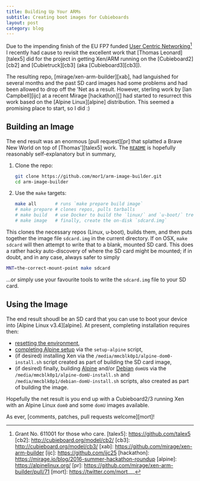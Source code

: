 ```yaml
---
title: Building Up Your ARMs
subtitle: Creating boot images for Cubieboards
layout: post
category: blog
---
```


Due to the impending finish of the EU FP7 funded [User Centric
Networking][ucn][^1] I recently had cause to revisit the excellent work that
[Thomas Leonard][talex5] did for the project in getting Xen/ARM running on the
[Cubieboard2][cb2] and [Cubietruck][cb3] (aka [Cubieboard3][cb3]).

The resulting repo, [mirage/xen-arm-builder][xab], had languished for several
months and the past SD card images had some problems and had been allowed to
drop off the 'Net as a result. However, sterling work by [Ian Campbell][ijc] at
a recent Mirage [hackathon][] had started to resurrect this work based on
the [Alpine Linux][alpine] distribution. This seemed a promising place to start,
so I did :)

## Building an Image

The end result was an enormous [pull request][pr] that splatted a Brave New
World on top of [Thomas'][talex5] work.
The [`README`](https://github.com/mirage/xen-arm-builder/blob/master/README.md)
is hopefully reasonably self-explanatory but in summary,

1. Clone the repo:

   ```bash
   git clone https://github.com/mor1/arm-image-builder.git
   cd arm-image-builder
   ```

2. Use the `make` targets:

   ```bash
   make all       # runs `make prepare build image`
   # make prepare # clones repos, pulls tarballs
   # make build   # use Docker to build the `linux/` and `u-boot/` trees
   # make image   # finally, create the on-disk `sdcard.img`
   ```

This clones the necessary repos (Linux, u-boot), builds them, and then puts
together the image file `sdcard.img` in the current directory. If on OSX, `make
sdcard` will then attempt to write that to a blank, mounted SD card. This does a
rather hacky auto-discovery of where the SD card might be mounted; if in doubt,
and in any case, always safer to simply

```bash
MNT=the-correct-mount-point make sdcard
```

...or simply use your favourite tools to write the `sdcard.img` file to your SD
card.

## Using the Image

The end result shoudl be an SD card that you can use to boot your device into
[Alpine Linux v3.4][alpine]. At present, completing installation requires then:

  * [resetting the environment](https://github.com/mirage/xen-arm-builder#first-boot--re-initialisation),
  * [completing Alpine setup](https://github.com/mirage/xen-arm-builder#base-install) via
    the `setup-alpine` script,
  * (if desired) installing Xen via the
    `/media/mmcblk0p1/alpine-dom0-install.sh` script created as part of building
    the SD card image,
  * (if desired) finally,
    building [Alpine](https://github.com/mirage/xen-arm-builder#alpine)
    and/or [Debian](https://github.com/mirage/xen-arm-builder#debian) `domU`s
    via the `/media/mmcblk0p1/alpine-domU-install.sh` and
    `/media/mmcblk0p1/debian-domU-install.sh` scripts, also created as part of
    building the image.

Hopefully the net result is you end up with a Cubieboard2/3 running Xen with an
Alpine Linux `dom0` and some `domU` images available.

As
ever, [comments, patches, pull requests welcome][mort]!

[ucn]: https://usercentricnetworking.eu
[^1]: Grant No. 611001 for those who care.
[talex5]: https://github.com/talex5
[cb2]: http://cubieboard.org/model/cb2/
[cb3]: http://cubieboard.org/model/cb3/
[xab]: https://github.com/mirage/xen-arm-builder
[ijc]: https://github.com/ijc25
[hackathon]: https://mirage.io/blog/2016-summer-hackathon-roundup
[alpine]: https://alpinelinux.org/
[pr]: https://github.com/mirage/xen-arm-builder/pull/71
[mort]: https://twitter.com/mort___

